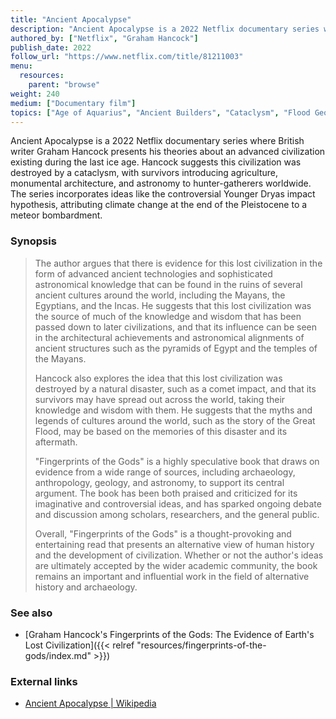 ```yaml
---
title: "Ancient Apocalypse"
description: "Ancient Apocalypse is a 2022 Netflix documentary series where British writer Graham Hancock presents his theories about an advanced civilization existing during the last ice age. Hancock suggests this civilization was destroyed by a cataclysm, with survivors introducing agriculture, monumental architecture, and astronomy to hunter-gatherers worldwide. The series incorporates ideas like the controversial Younger Dryas impact hypothesis, attributing climate change at the end of the Pleistocene to a meteor bombardment."
authored_by: ["Netflix", "Graham Hancock"]
publish_date: 2022
follow_url: "https://www.netflix.com/title/81211003"
menu:
  resources:
    parent: "browse"
weight: 240
medium: ["Documentary film"]
topics: ["Age of Aquarius", "Ancient Builders", "Cataclysm", "Flood Geology", "Precession", "Pyramids", "The Tradition"]
---
```


Ancient Apocalypse is a 2022 Netflix documentary series where British writer Graham Hancock presents his theories about an advanced civilization existing during the last ice age. Hancock suggests this civilization was destroyed by a cataclysm, with survivors introducing agriculture, monumental architecture, and astronomy to hunter-gatherers worldwide. The series incorporates ideas like the controversial Younger Dryas impact hypothesis, attributing climate change at the end of the Pleistocene to a meteor bombardment.

### Synopsis

> The author argues that there is evidence for this lost civilization in the form of advanced ancient technologies and sophisticated astronomical knowledge that can be found in the ruins of several ancient cultures around the world, including the Mayans, the Egyptians, and the Incas. He suggests that this lost civilization was the source of much of the knowledge and wisdom that has been passed down to later civilizations, and that its influence can be seen in the architectural achievements and astronomical alignments of ancient structures such as the pyramids of Egypt and the temples of the Mayans.
>
> Hancock also explores the idea that this lost civilization was destroyed by a natural disaster, such as a comet impact, and that its survivors may have spread out across the world, taking their knowledge and wisdom with them. He suggests that the myths and legends of cultures around the world, such as the story of the Great Flood, may be based on the memories of this disaster and its aftermath.
>
> "Fingerprints of the Gods" is a highly speculative book that draws on evidence from a wide range of sources, including archaeology, anthropology, geology, and astronomy, to support its central argument. The book has been both praised and criticized for its imaginative and controversial ideas, and has sparked ongoing debate and discussion among scholars, researchers, and the general public.
>
> Overall, "Fingerprints of the Gods" is a thought-provoking and entertaining read that presents an alternative view of human history and the development of civilization. Whether or not the author's ideas are ultimately accepted by the wider academic community, the book remains an important and influential work in the field of alternative history and archaeology.

### See also

- [Graham Hancock\'s Fingerprints of the Gods\: The Evidence of Earth\'s Lost Civilization]({{< relref "resources/fingerprints-of-the-gods/index.md" >}})

### External links

- [Ancient Apocalypse | Wikipedia](https://en.wikipedia.org/wiki/Ancient_Apocalypse)
